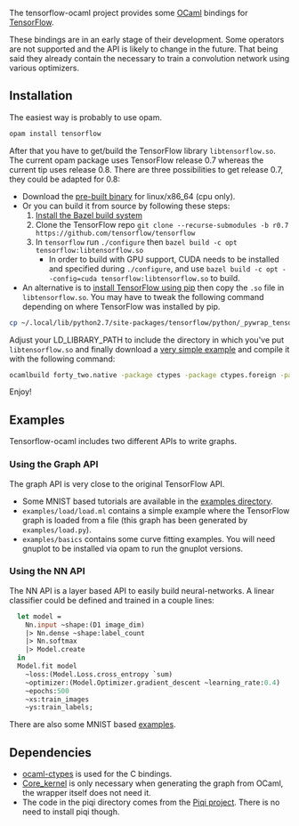 The tensorflow-ocaml project provides some [OCaml](http://ocaml.org) bindings for [TensorFlow](http://tensorflow.org).

These bindings are in an early stage of their development. Some operators are not supported and the API is likely to change in the future. That being said they already contain the necessary to train a convolution network using various optimizers.

## Installation

The easiest way is probably to use opam.

```bash
opam install tensorflow
```

After that you have to get/build the TensorFlow library `libtensorflow.so`. The current opam package uses TensorFlow release 0.7 whereas the current tip uses release 0.8. There are three possibilities to get release 0.7, they could be adapted for 0.8:

* Download the [pre-built binary](https://github.com/LaurentMazare/tensorflow-ocaml/releases/download/v0.0.1/libtensorflow.so) for linux/x86_64 (cpu only).
* Or you can build it from source by following these steps:
    1. [Install the Bazel build system](http://bazel.io/docs/install.html)
    1. Clone the TensorFlow repo `git clone --recurse-submodules -b r0.7 https://github.com/tensorflow/tensorflow`
    1. In `tensorflow` run `./configure` then `bazel build -c opt tensorflow:libtensorflow.so`
       - In order to build with GPU support, CUDA needs to be installed and specified during `./configure`, and use `bazel build -c opt --config=cuda tensorflow:libtensorflow.so` to build.
* An alternative is to [install TensorFlow using pip](https://www.tensorflow.org/versions/r0.7/get_started/os_setup.html#pip-installation) then copy the `.so` file in `libtensorflow.so`. You may have to tweak the following command depending on where TensorFlow was installed by pip.
```bash
cp ~/.local/lib/python2.7/site-packages/tensorflow/python/_pywrap_tensorflow.so libtensorflow.so
```

Adjust your LD_LIBRARY_PATH to include the directory in which you've put `libtensorflow.so` and finally download a [very simple example](https://github.com/LaurentMazare/tensorflow-ocaml/tree/master/examples/basics/forty_two.ml) and compile it with the following command:
```bash
ocamlbuild forty_two.native -package ctypes -package ctypes.foreign -package core_kernel -package tensorflow -cflags -w,-40
```

Enjoy!

## Examples

Tensorflow-ocaml includes two different APIs to write graphs.

### Using the Graph API

The graph API is very close to the original TensorFlow API.
* Some MNIST based tutorials are available in the [examples directory](https://github.com/LaurentMazare/tensorflow-ocaml/tree/master/examples/mnist).
* `examples/load/load.ml` contains a simple example where the TensorFlow graph is loaded from a file (this graph has been generated by `examples/load.py`).
* `examples/basics` contains some curve fitting examples. You will need gnuplot to be installed via opam to run the gnuplot versions.

### Using the NN API

The NN API is a layer based API to easily build neural-networks. A linear classifier could be defined and trained in a couple lines:

```ocaml
  let model =
    Nn.input ~shape:(D1 image_dim)
    |> Nn.dense ~shape:label_count
    |> Nn.softmax
    |> Model.create
  in
  Model.fit model
    ~loss:(Model.Loss.cross_entropy `sum)
    ~optimizer:(Model.Optimizer.gradient_descent ~learning_rate:0.4)
    ~epochs:500
    ~xs:train_images
    ~ys:train_labels;
```

There are also some MNIST based [examples](https://github.com/LaurentMazare/tensorflow-ocaml/tree/master/examples/nn).

## Dependencies

* [ocaml-ctypes](https://github.com/ocamllabs/ocaml-ctypes) is used for the C bindings.
* [Core_kernel](https://github.com/janestreet/core_kernel) is only necessary when generating the graph from OCaml, the wrapper itself does not need it.
* The code in the piqi directory comes from the [Piqi project](http://piqi.org). There is no need to install piqi though.
